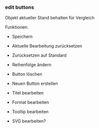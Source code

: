 ### edit buttons

Objekt aktueller Stand behalten für Vergleich

Funktionen:
- Speichern
- Aktuelle Bearbeitung zurücksetzen
- Zurücksetzen auf Standard
- Reihenfolge ändern
- Button löschen
- Neuen Button erstellen

- Titel bearbeiten
- Format bearbeiten
- Tooltip bearbeiten
- SVG bearbeiten?

